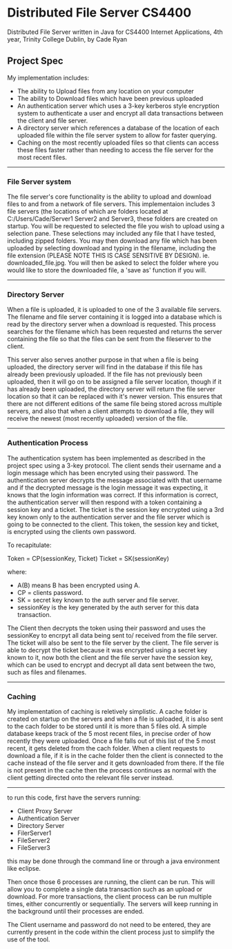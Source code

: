 # Distributed File Server CS4400
Distributed File Server written in Java for CS4400 Internet Applications, 4th year, Trinity College Dublin, by Cade Ryan

## Project Spec
My implementation includes: 
- The ability to Upload files from any location on your computer
- The ability to Download files which have been previous uploaded
- An authentication server which uses a 3-key kerberos style encryption system to authenticate a user and encrypt all data transactions between the client and file server.
- A directory server which references a database of the location of each uploaded file within the file server system to allow for faster querying.
- Caching on the most recently uploaded files so that clients can access these files faster rather than needing to access the file server for the most recent files.
___________________________________________________________________________

### File Server system  
The file server's core functionality is the ability to upload and download files to and from a network of file servers. This implementaion includes 3 file servers (the locations of
which are folders located at C:/Users/Cade/Server1 Server2 and Server3, these folders are created on startup. You will be requested to selected the file you wish to upload using a selection pane.
These selections may included any file that I have tested, including zipped folders. You may then download any file which has been uploaded by selecting download and typing in the filename,
including the file extension (PLEASE NOTE THIS IS CASE SENSITIVE BY DESIGN). ie. downloaded_file.jpg. You will then be asked to select the folder where you would like to store the downloaded
file, a 'save as' function if you will.
___________________________________________________________________________
  
### Directory Server
When a file is uploaded, it is uploaded to one of the 3 available file servers. The filename and file server containing it is logged into a database which is read by the directory server when
a download is requested. This process searches for the filename which has been requested and returns the server containing the file so that the files can be sent from the fileserver to the client.

This server also serves another purpose in that when a file is being uploaded, the directory server will find in the database if this file has already been previously uploaded. If the file has
not previously been uploaded, then it will go on to be assigned a file server location, though if it has already been uploaded, the directory server will return the file server location so that
it can be replaced with it's newer version. This ensures that there are not different editions of the same file being stored across multiple servers, and also that when a client attempts to
download a file, they will receive the newest (most recently uploaded) version of the file.
___________________________________________________________________________

### Authentication Process
The authentication system has been implemented as described in the project spec using a 3-key protocol. The client sends their username and a login message which has been encryted using their password.
The authentication server decrypts the message associated with that username and if the decrypted message is the login message it was expecting, it knows that the login information was correct.
If this information is correct, the authentication server will then respond with a token containing a session key and a ticket. The ticket is the session key encrypted using a 3rd key known only to
the authentication server and the file server which is going to be connected to the client. This token, the session key and ticket, is encrypted using the clients own password.

To recapitulate:

Token = CP(sessionKey, Ticket)
Ticket = SK(sessionKey)

where:

- A(B) means B has been encrypted using A.
- CP = clients password.
- SK = secret key known to the auth server and file server.
- sessionKey is the key generated by the auth server for this data transaction.


The Client then decrypts the token using their password and uses the sessionKey to encrpyt all data being sent to/ received from the file server. The ticket will also be sent to the file server by the
client. The file server is able to decrypt the ticket because it was encrypted using a secret key known to it, now both the client and the file server have the session key, which can be used to encrypt
and decrypt all data sent between the two, such as files and filenames.
___________________________________________________________________________

### Caching  
My implementation of caching is reletively simplistic. A cache folder is created on startup on the servers and when a file is uploaded, it is also sent to the cach folder to be stored until it is more
than 5 files old. A simple database keeps track of the 5 most recent files, in precise order of how recently they were uploaded. Once a file falls out of this list of the 5 most recent, it gets deleted
from the cach folder. When a client requests to download a file, if it is in the cache folder then the client is connected to the cache instead of the file server and it gets downloaded from there. If
the file is not present in the cache then the process continues as normal with the client getting directed onto the relevant file server instead.
___________________________________________________________________________

to run this code, first have the servers running:

- Client Proxy Server
- Authentication Server
- Directory Server
- FilerServer1
- FileServer2
- FileServer3

this may be done through the command line or through a java environment like eclipse.

Then once those 6 processes are running, the client can be run. This will allow you to complete a single data transaction such as an upload or download. For more transactions, the client process can
be run multiple times, either concurrently or sequentially. The servers will keep running in the background until their processes are ended.

The Client username and password do not need to be entered, they are currently present in the code within the client process just to simplify the use of the tool.

